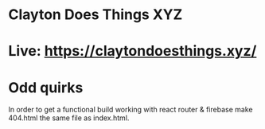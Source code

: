 # Clayton Does Things XYZ

# Live: https://claytondoesthings.xyz/

# Odd quirks

In order to get a functional build working with react router & firebase make 404.html the same file as index.html.